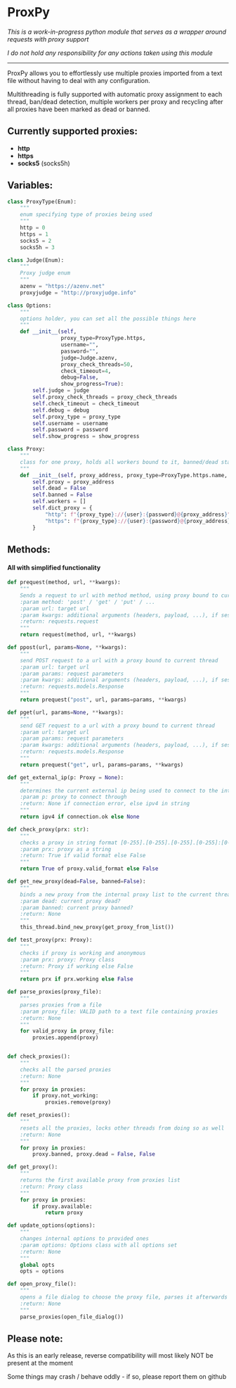 # ProxPy
*This is a work-in-progress python module that serves as a wrapper around requests with proxy support*

*I do not hold any responsibility for any actions taken using this module*

---
ProxPy allows you to effortlessly use multiple proxies imported from a text file without having to deal with any configuration.

Multithreading is fully supported with automatic proxy assignment to each thread, ban/dead detection, multiple workers per proxy and recycling after all proxies have been marked as dead or banned.

## Currently supported proxies:

* **http**
* **https**
* **socks5** (socks5h)

## Variables:
```python
class ProxyType(Enum):
    """
    enum specifying type of proxies being used
    """
    http = 0
    https = 1
    socks5 = 2
    socks5h = 3
```
```python
class Judge(Enum):
    """
    Proxy judge enum
    """
    azenv = "https://azenv.net"
    proxyjudge = "http://proxyjudge.info"
```
```python
class Options:
    """
    options holder, you can set all the possible things here
    """
    def __init__(self, 
                 proxy_type=ProxyType.https,
                 username="", 
                 password="", 
                 judge=Judge.azenv, 
                 proxy_check_threads=50,
                 check_timeout=4,
                 debug=False,
                 show_progress=True):
        self.judge = judge
        self.proxy_check_threads = proxy_check_threads
        self.check_timeout = check_timeout
        self.debug = debug
        self.proxy_type = proxy_type
        self.username = username
        self.password = password
        self.show_progress = show_progress
```
```python
class Proxy:
    """
    class for one proxy, holds all workers bound to it, banned/dead status, raw address in a string and address formatted according to requests module
    """
    def __init__(self, proxy_address, proxy_type=ProxyType.https.name, user=None, password=None):
        self.proxy = proxy_address
        self.dead = False
        self.banned = False
        self.workers = []
        self.dict_proxy = {
            "http": f"{proxy_type}://{user}:{password}@{proxy_address}",
            "https": f"{proxy_type}://{user}:{password}@{proxy_address}",
        }
```
## Methods:
#### **All with simplified functionality**

```python
def prequest(method, url, **kwargs):
    """
    Sends a request to url with method method, using proxy bound to current thread
    :param method: 'post' / 'get' / 'put' / ...
    :param url: target url
    :param kwargs: additional arguments (headers, payload, ...), if session is specified, it will be used to send the request
    :return: requests.request
    """
    return request(method, url, **kwargs)
```
```python
def ppost(url, params=None, **kwargs):
    """
    send POST request to a url with a proxy bound to current thread
    :param url: target url
    :param params: request parameters
    :param kwargs: additional arguments (headers, payload, ...), if session is specified, it will be used to send the request
    :return: requests.models.Response
    """
    return prequest("post", url, params=params, **kwargs)
```
```python
def pget(url, params=None, **kwargs):
    """
    send GET request to a url with a proxy bound to current thread
    :param url: target url
    :param params: request parameters
    :param kwargs: additional arguments (headers, payload, ...), if session is specified, it will be used to send the request
    :return: requests.models.Response
    """
    return prequest("get", url, params=params, **kwargs)
```
```python
def get_external_ip(p: Proxy = None):
    """
    determines the current external ip being used to connect to the internet
    :param p: proxy to connect through
    :return: None if connection error, else ipv4 in string
    """
    return ipv4 if connection.ok else None
```
```python
def check_proxy(prx: str):
    """
    checks a proxy in string format [0-255].[0-255].[0-255].[0-255]:[0-65535]
    :param prx: proxy as a string
    :return: True if valid format else False
    """
    return True of proxy.valid_format else False
```
```python
def get_new_proxy(dead=False, banned=False):
    """
    binds a new proxy from the internal proxy list to the current thread while possibly marking the old one as banned or dead
    :param dead: current proxy dead?
    :param banned: current proxy banned?
    :return: None
    """
    this_thread.bind_new_proxy(get_proxy_from_list())
```
```python
def test_proxy(prx: Proxy):
    """
    checks if proxy is working and anonymous
    :param prx: proxy: Proxy class
    :return: Proxy if working else False
    """
    return prx if prx.working else False
```
```python
def parse_proxies(proxy_file):
    """
    parses proxies from a file
    :param proxy_file: VALID path to a text file containing proxies
    :return: None
    """
    for valid_proxy in proxy_file:
        proxies.append(proxy)
```
```python

def check_proxies():
    """
    checks all the parsed proxies
    :return: None
    """
    for proxy in proxies:
        if proxy.not_working:
            proxies.remove(proxy)
```
```python
def reset_proxies():
    """
    resets all the proxies, locks other threads from doing so as well
    :return: None
    """
    for proxy in proxies:
        proxy.banned, proxy.dead = False, False
```
```python
def get_proxy():
    """
    returns the first available proxy from proxies list
    :return: Proxy class
    """
    for proxy in proxies:
        if proxy.available:
            return proxy
```
```python
def update_options(options):
    """
    changes internal options to provided ones
    :param options: Options class with all options set
    :return: None
    """
    global opts
    opts = options
```
```python
def open_proxy_file():
    """
    opens a file dialog to choose the proxy file, parses it afterwards
    :return: None
    """
    parse_proxies(open_file_dialog())
```

## Please note: 
As this is an early release, reverse compatibility will most likely NOT be present at the moment

Some things may crash / behave oddly - if so, please report them on github